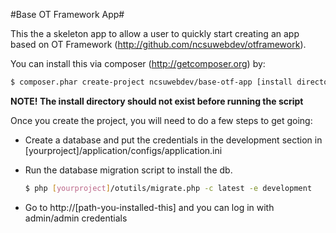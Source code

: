 #Base OT Framework App#

This the a skeleton app to allow a user to quickly start creating an app based on OT Framework (http://github.com/ncsuwebdev/otframework).

You can install this via composer (http://getcomposer.org) by:

   ``` sh
   $ composer.phar create-project ncsuwebdev/base-otf-app [install directory] [version]
   ```
**NOTE! The install directory should not exist before running the script**


Once you create the project, you will need to do a few steps to get going:

* Create a database and put the credentials in the development section in [yourproject]/application/configs/application.ini
* Run the database migration script to install the db.  
   ``` sh
   $ php [yourproject]/otutils/migrate.php -c latest -e development
   ```

* Go to http://[path-you-installed-this] and you can log in with admin/admin credentials
